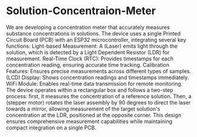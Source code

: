 # Solution-Concentraion-Meter

We are developing a concentration meter that accurately measures substance concentrations in solutions. The device uses a single Printed Circuit Board (PCB) with an ESP32 microcontroller, integrating several key functions:
    Light-based Measurement: A (Laser) emits light through the solution, which is detected by a Light Dependent Resistor (LDR) for measurement.
    Real-Time Clock (RTC): Provides timestamps for each concentration reading, ensuring accurate time tracking.
    Calibration Features: Ensures precise measurements across different types of samples.
    (LCD) Display: Shows concentration readings and timestamps immediately.
    WiFi Module: Enables real-time data transmission for remote monitoring.
The device operates within a rectangular box and follows a two-step process: first, it measures the concentration of a reference solution. Then, a (stepper motor) rotates the laser assembly by 90 degrees to direct the laser towards a mirror, allowing measurement of the target solution's concentration at the LDR, positioned at the opposite corner. This design ensures comprehensive measurement capabilities while maintaining compact integration on a single PCB.
